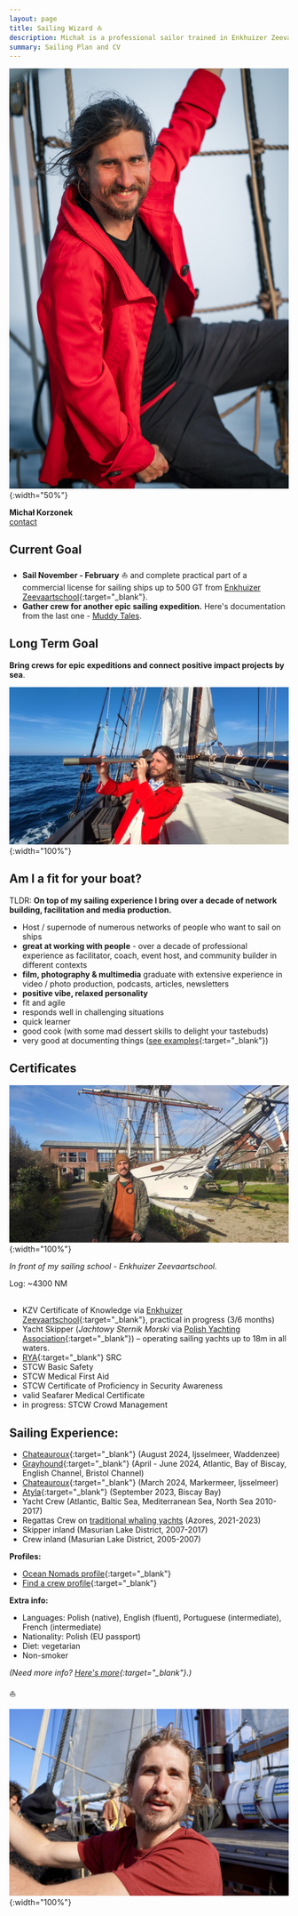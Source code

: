 ```yaml
---
layout: page
title: Sailing Wizard ⛵️
description: Michał is a professional sailor trained in Enkhuizer Zeevaartschool. His friends call him a Wizard.
summary: Sailing Plan and CV
---
```


![Sailing Headshot](/assets/michal-red-sailor.jpg){:width="50%"}

**Michał Korzonek**<br>
[contact](https://michalkorzonek.com/play-together)

## Current Goal

- **Sail November - February** ⛵️ and complete practical part of a commercial license for sailing ships up to 500 GT from [Enkhuizer Zeevaartschool](https://ezsenglish.weebly.com/kzv-engl.html){:target="_blank"}.
- **Gather crew for another epic sailing expedition.** Here's documentation from the last one - [Muddy Tales](/muddy-tales).
## Long Term Goal

**Bring crews for epic expeditions and connect positive impact projects by sea**.

![Sailing Headshot](/assets/michal-officer.jpg){:width="100%"}

## Am I a fit for your boat?

TLDR: **On top of my sailing experience I bring over a decade of network building, facilitation and media production.**

- Host / supernode of numerous networks of people who want to sail on ships
- **great at working with people** - over a decade of professional experience as facilitator, coach, event host, and community builder in different contexts
- **film, photography & multimedia** graduate with extensive experience in video / photo production, podcasts, articles, newsletters
- **positive vibe, relaxed personality**
- fit and agile
- responds well in challenging situations
- quick learner
- good cook (with some mad dessert skills to delight your tastebuds)
- very good at documenting things ([see examples](/documentation){:target="_blank"})

## Certificates

![Sailing Headshot](/assets/michal-kaatje.jpg){:width="100%"}

*In front of my sailing school - Enkhuizer Zeevaartschool.*

Log: ~4300 NM <br><br>

- KZV Certificate of Knowledge via [Enkhuizer Zeevaartschool](https://ezsenglish.weebly.com/kzv-engl.html){:target="_blank"}, practical in progress (3/6 months)
- Yacht Skipper (*Jachtowy Sternik Morski* via [Polish Yachting Association](http://pya.org.pl/polski-zwiazek-zeglarski){:target="_blank"}) – operating sailing yachts up to 18m in all waters.
- [RYA](http://www.rya.org.uk/Pages/Home.aspx){:target="_blank"} SRC
- STCW Basic Safety
- STCW Medical First Aid
- STCW Certificate of Proficiency in Security Awareness
- valid Seafarer Medical Certificate
- in progress: STCW Crowd Management

## **Sailing Experience:**
- [Chateauroux](https://bouncespace.co/locations/chateauroux/){:target="_blank"} (August 2024, Ijsselmeer, Waddenzee)
- [Grayhound](https://grayhoundventures.com){:target="_blank"} (April - June 2024, Atlantic, Bay of Biscay, English Channel, Bristol Channel)
- [Chateauroux](https://bouncespace.co/locations/chateauroux/){:target="_blank"} (March 2024, Markermeer, Ijsselmeer)
- [Atyla](https://atyla.org/){:target="_blank"} (September 2023, Biscay Bay)
- Yacht Crew (Atlantic, Baltic Sea, Mediterranean Sea, North Sea 2010-2017) 
- Regattas Crew on [traditional whaling yachts](https://www.forbes.com/sites/tmullen/2023/10/15/the-unique-world-of-azorean-whale-boat-racing/) (Azores, 2021-2023)
- Skipper inland (Masurian Lake District, 2007-2017)  
- Crew inland (Masurian Lake District, 2005-2007)

**Profiles:**
- [Ocean Nomads profile](https://oceannomads.mn.co/members/5854004){:target="_blank"}
- [Find a crew profile](https://www.findacrew.net/en/crew/284446){:target="_blank"}

**Extra info:**

- Languages: Polish (native), English (fluent), Portuguese (intermediate), French (intermediate)
- Nationality: Polish (EU passport) 
- Diet: vegetarian
- Non-smoker

*(Need more info? [Here's more](/){:target="_blank"}.)*

⛵️

![Sailing Headshot](/assets/michal-hoist.jpg){:width="100%"}